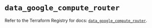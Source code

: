 # `data_google_compute_router`

Refer to the Terraform Registry for docs: [`data_google_compute_router`](https://registry.terraform.io/providers/hashicorp/google-beta/6.43.0/docs/data-sources/google_compute_router).
